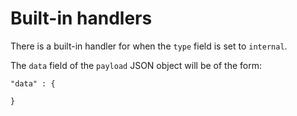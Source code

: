 Built-in handlers
=================

There is a built-in handler for when the `type` field is set
to `internal`.

The `data` field of the `payload` JSON object will be of the
form:

````
"data" : {
	
}
````